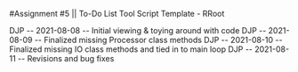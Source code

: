 #Assignment #5 || To-Do List Tool
Script Template - RRoot

DJP -- 2021-08-08 -- Initial viewing & toying around with code
DJP -- 2021-08-09 -- Finalized missing Processor class methods
DJP -- 2021-08-10 -- Finalized missing IO class methods and tied in to main loop
DJP -- 2021-08-11 -- Revisions and bug fixes
